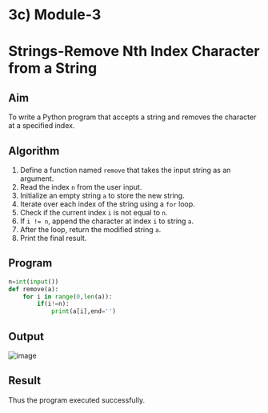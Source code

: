 # 3c) Module-3
#  Strings-Remove Nth Index Character from a String

##  Aim
To write a Python program that accepts a string and removes the character at a specified index.

##  Algorithm
1. Define a function named `remove` that takes the input string as an argument.
2. Read the index `n` from the user input.
3. Initialize an empty string `a` to store the new string.
4. Iterate over each index of the string using a `for` loop.
5. Check if the current index `i` is not equal to `n`.
6. If `i != n`, append the character at index `i` to string `a`.
7. After the loop, return the modified string `a`.
8. Print the final result.

##  Program
```python
n=int(input())
def remove(a):
    for i in range(0,len(a)):
        if(i!=n):
            print(a[i],end='')
```

## Output

![image](https://github.com/user-attachments/assets/eaec1db6-43e1-4ed0-9f41-c7fd8acf27db)


## Result

Thus the program executed successfully.
